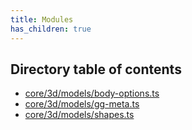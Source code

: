 ```yaml
---
title: Modules
has_children: true
---
```


<h2 class="text-delta">Directory table of contents</h2>

- [core/3d/models/body-options.ts](/gg-web-engine/modules/core/3d/models/body-options.ts)
- [core/3d/models/gg-meta.ts](/gg-web-engine/modules/core/3d/models/gg-meta.ts)
- [core/3d/models/shapes.ts](/gg-web-engine/modules/core/3d/models/shapes.ts)
